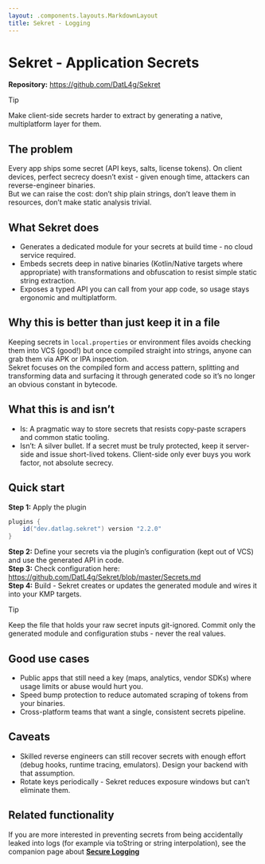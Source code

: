 ```yaml
---
layout: .components.layouts.MarkdownLayout
title: Sekret - Logging
---
```


# Sekret - Application Secrets

**Repository:** https://github.com/DatL4g/Sekret

> [!TIP]
> Make client-side secrets harder to extract by generating a native, multiplatform layer for them.

## The problem

Every app ships some secret (API keys, salts, license tokens). On client devices, perfect secrecy doesn’t exist - given enough time, attackers can reverse-engineer binaries.  
But we can raise the cost: don’t ship plain strings, don’t leave them in resources, don’t make static analysis trivial.

## What Sekret does

- Generates a dedicated module for your secrets at build time - no cloud service required.
- Embeds secrets deep in native binaries (Kotlin/Native targets where appropriate) with transformations and obfuscation to resist simple static string extraction.
- Exposes a typed API you can call from your app code, so usage stays ergonomic and multiplatform.

## Why this is better than just keep it in a file

Keeping secrets in `local.properties` or environment files avoids checking them into VCS (good!) but once compiled straight into strings, anyone can grab them via APK or IPA inspection.  
Sekret focuses on the compiled form and access pattern, splitting and transforming data and surfacing it through generated code so it’s no longer an obvious constant in bytecode.

## What this is and isn’t

- Is: A pragmatic way to store secrets that resists copy-paste scrapers and common static tooling.
- Isn’t: A silver bullet. If a secret must be truly protected, keep it server-side and issue short-lived tokens. Client-side only ever buys you work factor, not absolute secrecy.

## Quick start

**Step 1:** Apply the plugin

```gradle
plugins {
    id("dev.datlag.sekret") version "2.2.0"
}
```

**Step 2:** Define your secrets via the plugin’s configuration (kept out of VCS) and use the generated API in code.  
**Step 3:** Check configuration here: https://github.com/DatL4g/Sekret/blob/master/Secrets.md  
**Step 4:** Build - Sekret creates or updates the generated module and wires it into your KMP targets.

> [!TIP]
> Keep the file that holds your raw secret inputs git-ignored. Commit only the generated module and configuration stubs - never the real values.

## Good use cases

- Public apps that still need a key (maps, analytics, vendor SDKs) where usage limits or abuse would hurt you.
- Speed bump protection to reduce automated scraping of tokens from your binaries.
- Cross-platform teams that want a single, consistent secrets pipeline.

## Caveats

- Skilled reverse engineers can still recover secrets with enough effort (debug hooks, runtime tracing, emulators). Design your backend with that assumption.
- Rotate keys periodically - Sekret reduces exposure windows but can’t eliminate them.

## Related functionality

If you are more interested in preventing secrets from being accidentally leaked into logs (for example via toString or string interpolation), see the companion page about [**Secure Logging**](Logging.md)